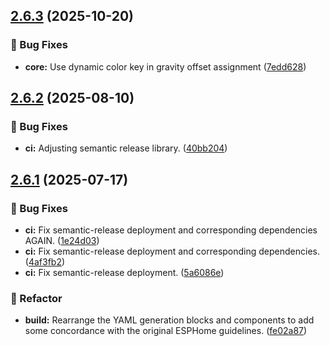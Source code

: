 ## [2.6.3](https://github.com/bananabrewery/TiltSenseFirmwareBuilder/compare/v2.6.2...v2.6.3) (2025-10-20)

### 🐛 Bug Fixes

* **core:** Use dynamic color key in gravity offset assignment ([7edd628](https://github.com/bananabrewery/TiltSenseFirmwareBuilder/commit/7edd628bbc07610be0a9de8b651e10124870b831))

## [2.6.2](https://github.com/bananabrewery/TiltSenseFirmwareBuilder/compare/v2.6.1...v2.6.2) (2025-08-10)

### 🐛 Bug Fixes

- **ci:** Adjusting semantic release library. ([40bb204](https://github.com/bananabrewery/TiltSenseFirmwareBuilder/commit/40bb204bd320532c2600511292cfe01915e1631c))

## [2.6.1](https://github.com/bananabrewery/TiltSenseFirmwareBuilder/compare/v2.6.0...v2.6.1) (2025-07-17)

### 🐛 Bug Fixes

- **ci:** Fix semantic-release deployment and corresponding dependencies AGAIN. ([1e24d03](https://github.com/bananabrewery/TiltSenseFirmwareBuilder/commit/1e24d0384881e1384b3894da4c6ff39fbea0e559))
- **ci:** Fix semantic-release deployment and corresponding dependencies. ([4af3fb2](https://github.com/bananabrewery/TiltSenseFirmwareBuilder/commit/4af3fb269ccd272b962679581e5ad9b19a34a094))
- **ci:** Fix semantic-release deployment. ([5a6086e](https://github.com/bananabrewery/TiltSenseFirmwareBuilder/commit/5a6086e24a17d9e176d92c1a51bfd604d08700a9))

### 🧹 Refactor

- **build:** Rearrange the YAML generation blocks and components to add some concordance with the original ESPHome guidelines. ([fe02a87](https://github.com/bananabrewery/TiltSenseFirmwareBuilder/commit/fe02a875980e104b83483e5b3b3ef7c9baf9c34b))
